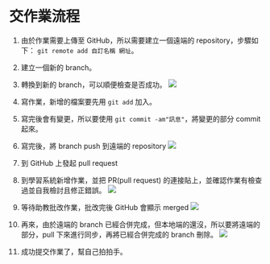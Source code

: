 # 交作業流程


1. 由於作業需要上傳至 GitHub，所以需要建立一個遠端的 repository，步驟如下： `git remote add 自訂名稱 網址`。

2. 建立一個新的 branch。
3. 轉換到新的 branch，可以順便檢查是否成功。
![](https://i.imgur.com/Gz7d9oI.gif)

4. 寫作業，新增的檔案要先用 `git add` 加入。
5. 寫完後會有變更，所以要使用 `git commit -am"訊息"`，將變更的部分 commit 起來。
6. 寫完後，將 branch push 到遠端的 repository 
![](https://i.imgur.com/PqdTrq7.gif)
7. 到 GitHub 上發起 pull request 
8. 到學習系統新增作業，並把 PR(pull request) 的連接貼上，並確認作業有檢查過並自我檢討且修正錯誤。 
![](https://i.imgur.com/KbUd08M.gif)
9. 等待助教批改作業，批改完後 GitHub 會顯示 merged 
![](https://i.imgur.com/k1dlYqK.png)
10. 再來，由於遠端的 branch 已經合併完成，但本地端的還沒，所以要將遠端的部分，pull 下來進行同步，再將已經合併完成的 branch 刪除。
![](https://i.imgur.com/IWcZogg.gif)
11. 成功提交作業了，幫自己拍拍手。
